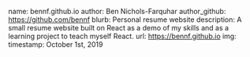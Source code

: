 name: bennf.github.io
author: Ben Nichols-Farquhar
author_github: https://github.com/bennf
blurb: Personal resume website
description: A small resume website built on React as a demo of my skills and as a learning project to teach myself React.
url: https://bennf.github.io
img: 
timestamp: October 1st, 2019
